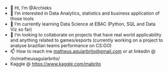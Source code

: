 - 👋 Hi, I’m @Archieks
- 👀 I’m interested in Data Analytics, statistics and business application of those tools
- 🌱 I’m currently learning Data Science at EBAC (Python, SQL and Data Viz so far)
- 💞️ I’m looking to collaborate on projects that have real world applicability and anything related to games/esports (currently working on a project to analyse brazilian teams performance on CS:GO)
- 📫 How to reach me matheus.aguiarbrito@gmail.com or at linkedin @ /in/matheusaguiarbrito/
- Kaggle @ https://www.kaggle.com/mabrito

<!---
Archieks/Archieks is a ✨ special ✨ repository because its `README.md` (this file) appears on your GitHub profile.
You can click the Preview link to take a look at your changes.
--->
